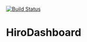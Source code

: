 [![Build Status](https://magnum.travis-ci.com/hiromedia/HiroDashboard.png?token=p2M1EeCrd3dY32WxWj3X&branch=master)](https://magnum.travis-ci.com/hiromedia/HiroDashboard)

HiroDashboard
=======
